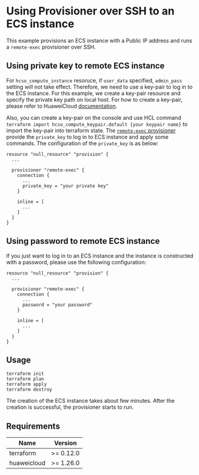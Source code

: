 # Using Provisioner over SSH to an ECS instance

This example provisions an ECS instance with a Public IP address and runs a `remote-exec` provisioner over SSH.

## Using private key to remote ECS instance

For `hcso_compute_instance` resoruce, if `user_data` specified, `admin_pass` setting will not take effect.
Therefore, we need to use a key-pair to log in to the ECS instance.
For this example, we create a key-pair resource and specify the private key path on local host.
For how to create a key-pair, please refer to HuaweiCloud
[documentation](https://support.huaweicloud.com/intl/en-us/usermanual-ecs/en-us_topic_0014250631.html).

Also, you can create a key-pair on the console and use HCL command
`terraform import hcso_compute_keypair.default {your keypair name}` to import the key-pair into terraform state.
The [`remote-exec` provisioner](https://www.terraform.io/docs/provisioners/remote-exec.html) provide the `private_key`
to log in to ECS instance and apply some commands.
The configuration of the `private_key` is as below:

```hcl
resource "null_resource" "provision" {
  ...

  provisioner "remote-exec" {
    connection {
      ...
      private_key = "your private key"
    }

    inline = [
      ...
    ]
  }
}
```

## Using password to remote ECS instance

If you just want to log in to an ECS instance and the instance is constructed with a password, please use the following
configuration:

```hcl
resource "null_resource" "provision" {
  ...

  provisioner "remote-exec" {
    connection {
      ...
      password = "your password"
    }

    inline = [
      ...
    ]
  }
}
```

## Usage

```shell
terraform init
terraform plan
terraform apply
terraform destroy
```

The creation of the ECS instance takes about few minutes. After the creation is successful, the provisioner starts to run.

## Requirements

| Name | Version |
| ---- | ---- |
| terraform | >= 0.12.0 |
| huaweicloud | >= 1.26.0 |
